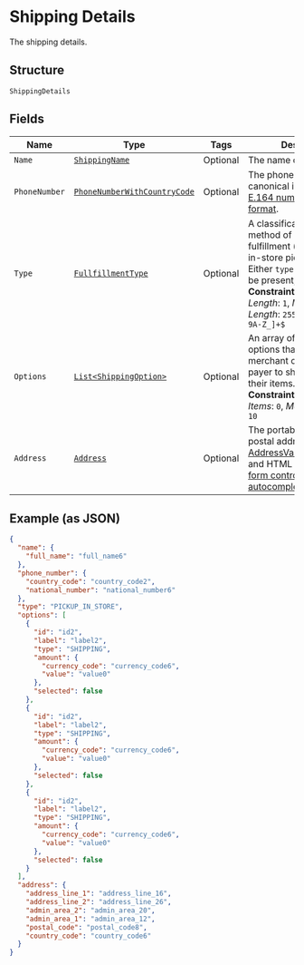 
# Shipping Details

The shipping details.

## Structure

`ShippingDetails`

## Fields

| Name | Type | Tags | Description | Getter | Setter |
|  --- | --- | --- | --- | --- | --- |
| `Name` | [`ShippingName`](../../doc/models/shipping-name.md) | Optional | The name of the party. | ShippingName getName() | setName(ShippingName name) |
| `PhoneNumber` | [`PhoneNumberWithCountryCode`](../../doc/models/phone-number-with-country-code.md) | Optional | The phone number in its canonical international [E.164 numbering plan format](https://www.itu.int/rec/T-REC-E.164/en). | PhoneNumberWithCountryCode getPhoneNumber() | setPhoneNumber(PhoneNumberWithCountryCode phoneNumber) |
| `Type` | [`FullfillmentType`](../../doc/models/fullfillment-type.md) | Optional | A classification for the method of purchase fulfillment (e.g shipping, in-store pickup, etc). Either `type` or `options` may be present, but not both.<br>**Constraints**: *Minimum Length*: `1`, *Maximum Length*: `255`, *Pattern*: `^[0-9A-Z_]+$` | FullfillmentType getType() | setType(FullfillmentType type) |
| `Options` | [`List<ShippingOption>`](../../doc/models/shipping-option.md) | Optional | An array of shipping options that the payee or merchant offers to the payer to ship or pick up their items.<br>**Constraints**: *Minimum Items*: `0`, *Maximum Items*: `10` | List<ShippingOption> getOptions() | setOptions(List<ShippingOption> options) |
| `Address` | [`Address`](../../doc/models/address.md) | Optional | The portable international postal address. Maps to [AddressValidationMetadata](https://github.com/googlei18n/libaddressinput/wiki/AddressValidationMetadata) and HTML 5.1 [Autofilling form controls: the autocomplete attribute](https://www.w3.org/TR/html51/sec-forms.html#autofilling-form-controls-the-autocomplete-attribute). | Address getAddress() | setAddress(Address address) |

## Example (as JSON)

```json
{
  "name": {
    "full_name": "full_name6"
  },
  "phone_number": {
    "country_code": "country_code2",
    "national_number": "national_number6"
  },
  "type": "PICKUP_IN_STORE",
  "options": [
    {
      "id": "id2",
      "label": "label2",
      "type": "SHIPPING",
      "amount": {
        "currency_code": "currency_code6",
        "value": "value0"
      },
      "selected": false
    },
    {
      "id": "id2",
      "label": "label2",
      "type": "SHIPPING",
      "amount": {
        "currency_code": "currency_code6",
        "value": "value0"
      },
      "selected": false
    },
    {
      "id": "id2",
      "label": "label2",
      "type": "SHIPPING",
      "amount": {
        "currency_code": "currency_code6",
        "value": "value0"
      },
      "selected": false
    }
  ],
  "address": {
    "address_line_1": "address_line_16",
    "address_line_2": "address_line_26",
    "admin_area_2": "admin_area_20",
    "admin_area_1": "admin_area_12",
    "postal_code": "postal_code8",
    "country_code": "country_code6"
  }
}
```

